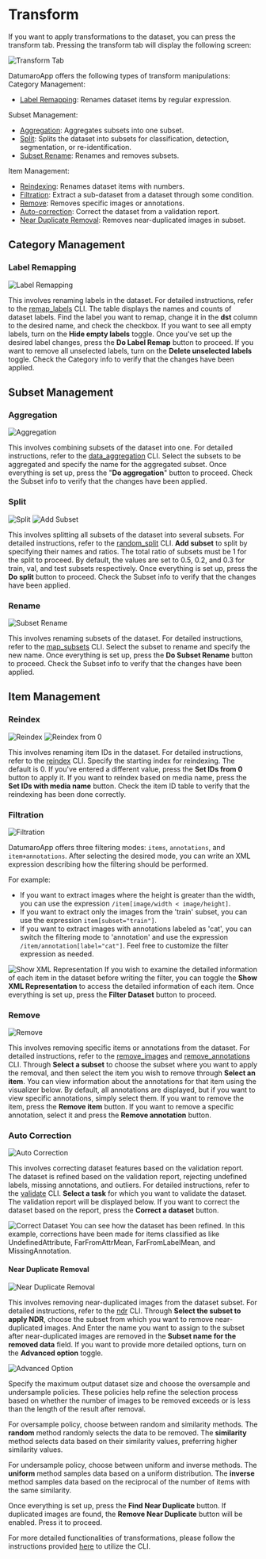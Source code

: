 # Transform

If you want to apply transformations to the dataset, you can press the transform tab. Pressing the transform tab will display the following screen:

![Transform Tab](../../../../images/gui/single/transform_tab.png)

DatumaroApp offers the following types of transform manipulations:
Category Management:
- [Label Remapping](#label-remapping):  Renames dataset items by regular expression.

Subset Management:
- [Aggregation](#aggregation): Aggregates subsets into one subset.
- [Split](#split): Splits the dataset into subsets for classification, detection, segmentation, or re-identification.
- [Subset Rename](#rename): Renames and removes subsets.

Item Management:
- [Reindexing](#rename): Renames dataset items with numbers.
- [Filtration](#filtration): Extract a sub-dataset from a dataset through some condition.
- [Remove](#remove): Removes specific images or annotations.
- [Auto-correction](#auto-correction): Correct the dataset from a validation report.
- [Near Duplicate Removal](#near-duplicate-removal): Removes near-duplicated images in subset.

## Category Management
### Label Remapping
![Label Remapping](../../../../images/gui/single/transform_label_remapping.png)

This involves renaming labels in the dataset. For detailed instructions, refer to the [remap_labels](../../command-reference/context_free/transform.md/#remap_labels) CLI.
The table displays the names and counts of dataset labels. Find the label you want to remap, change it in the **dst** column to the desired name, and check the checkbox. If you want to see all empty labels, turn on the **Hide empty labels** toggle.
Once you've set up the desired label changes, press the **Do Label Remap** button to proceed. If you want to remove all unselected labels, turn on the **Delete unselected labels** toggle.
Check the Category info to verify that the changes have been applied.

## Subset Management
### Aggregation
![Aggregation](../../../../images/gui/single/transform_aggregation.png)

This involves combining subsets of the dataset into one. For detailed instructions, refer to the [data_aggregation](../../level-up/intermediate_skills/05_data_aggregation.rst) CLI.
Select the subsets to be aggregated and specify the name for the aggregated subset. Once everything is set up, press the "**Do aggregation**" button to proceed.
Check the Subset info to verify that the changes have been applied.

### Split
![Split](../../../../images/gui/single/transform_split.png)
![Add Subset](../../../../images/gui/single/transform_split_add_subset.png)

This involves splitting all subsets of the dataset into several subsets. For detailed instructions, refer to the [random_split](../../command-reference/context_free/transform.md#random_split) CLI.
**Add subset** to split by specifying their names and ratios. The total ratio of subsets must be 1 for the split to proceed. By default, the values are set to 0.5, 0.2, and 0.3 for train, val, and test subsets respectively. Once everything is set up, press the **Do split** button to proceed.
Check the Subset info to verify that the changes have been applied.

### Rename
![Subset Rename](../../../../images/gui/single/transform_subset_rename.png)

This involves renaming subsets of the dataset. For detailed instructions, refer to the [map_subsets](../../command-reference/context_free/transform.md#map_subsets) CLI.
Select the subset to rename and specify the new name. Once everything is set up, press the **Do Subset Rename** button to proceed.
Check the Subset info to verify that the changes have been applied.

## Item Management
### Reindex
![Reindex](../../../../images/gui/single/transform_reindexing.png)
![Reindex from 0](../../../../images/gui/single/transform_reindexing_set_ids_from_0.png)

This involves renaming item IDs in the dataset. For detailed instructions, refer to the [reindex](../../command-reference/context_free/transform.md#reindex) CLI.
Specify the starting index for reindexing. The default is 0. If you've entered a different value, press the **Set IDs from 0** button to apply it.
If you want to reindex based on media name, press the **Set IDs with media name** button.
Check the item ID table to verify that the reindexing has been done correctly.

### Filtration
![Filtration](../../../../images/gui/single/transform_filtration.png)

DatumaroApp offers three filtering modes: `items`, `annotations`, and `item+annotations`. After selecting the desired mode, you can write an XML expression describing how the filtering should be performed.

For example:
- If you want to extract images where the height is greater than the width, you can use the expression `/item[image/width < image/height]`.
- If you want to extract only the images from the 'train' subset, you can use the expression `item[subset="train"]`.
- If you want to extract images with annotations labeled as 'cat', you can switch the filtering mode to 'annotation' and use the expression `/item/annotation[label="cat"]`.
Feel free to customize the filter expression as needed.

![Show XML Representation](../../../../images/gui/single/transform_filteration_show_xml.png)
If you wish to examine the detailed information of each item in the dataset before writing the filter, you can toggle the **Show XML Representation** to access the detailed information of each item.
Once everything is set up, press the **Filter Dataset** button to proceed.

### Remove
![Remove](../../../../images/gui/single/transform_remove.png)

This involves removing specific items or annotations from the dataset. For detailed instructions, refer to the [remove_images](../../command-reference/context_free/transform.md#remove_images) and [remove_annotations](../../command-reference/context_free/transform.md#remove_annotations) CLI.
Through **Select a subset** to choose the subset where you want to apply the removal, and then select the item you wish to remove through **Select an item**.
You can view information about the annotations for that item using the visualizer below. By default, all annotations are displayed, but if you want to view specific annotations, simply select them.
If you want to remove the item, press the **Remove item** button. If you want to remove a specific annotation, select it and press the **Remove annotation** button.

### Auto Correction
![Auto Correction](../../../../images/gui/single/transform_auto_correction.png)

This involves correcting dataset features based on the validation report. The dataset is refined based on the validation report, rejecting undefined labels, missing annotations, and outliers. For detailed instructions, refer to the [validate](../../command-reference/context_free/validate.md) CLI.
**Select a task** for which you want to validate the dataset. The validation report will be displayed below. If you want to correct the dataset based on the report, press the **Correct a dataset** button.

![Correct Dataset](../../../../images/gui/single/transform_auto_correction_correct_dataset.png)
You can see how the dataset has been refined. In this example, corrections have been made for items classified as like UndefinedAttribute, FarFromAttrMean, FarFromLabelMean, and MissingAnnotation.

#### Near Duplicate Removal

![Near Duplicate Removal](../../../../images/gui/single/transform_near_duplicate_removal.png)

This involves removing near-duplicated images from the dataset subset. For detailed instructions, refer to the [ndr](../../command-reference/context_free/transform.md#ndr) CLI.
Through **Select the subset to apply NDR**, choose the subset from which you want to remove near-duplicated images.
And Enter the name you want to assign to the subset after near-duplicated images are removed in the **Subset name for the removed data** field.
If you want to provide more detailed options, turn on the **Advanced option** toggle.

![Advanced Option](../../../../images/gui/single/transform_near_duplicate_removal_advanced_option.png)

Specify the maximum output dataset size and choose the oversample and undersample policies. These policies help refine the selection process based on whether the number of images to be removed exceeds or is less than the length of the result after removal.

For oversample policy, choose between random and similarity methods.
The **random** method randomly selects the data to be removed.
The **similarity** method selects data based on their similarity values, preferring higher similarity values.

For undersample policy, choose between uniform and inverse methods.
The **uniform** method samples data based on a uniform distribution.
The **inverse** method samples data based on the reciprocal of the number of items with the same similarity.

Once everything is set up, press the **Find Near Duplicate** button. If duplicated images are found, the **Remove Near Duplicate** button will be enabled. Press it to proceed.

For more detailed functionalities of transformations, please follow the instructions provided [here](../../command-reference/context_free/transform.md) to utilize the CLI.
